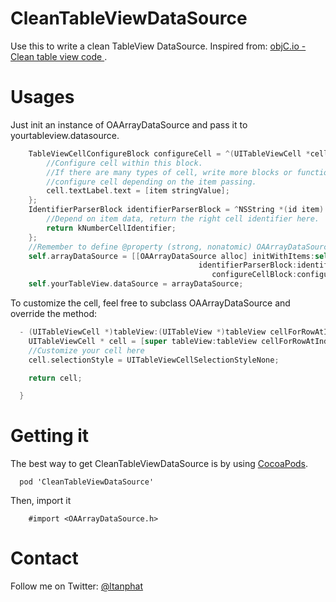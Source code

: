 CleanTableViewDataSource
========================

Use this to write a clean TableView DataSource. Inspired from: [objC.io - Clean table view code ](http://www.objc.io/issue-1/table-views.html).

Usages
======

Just init an instance of OAArrayDataSource and pass it to yourtableview.datasource.
```Objective-C
    TableViewCellConfigureBlock configureCell = ^(UITableViewCell *cell, id item) {
        //Configure cell within this block.
        //If there are many types of cell, write more blocks or functions to 
        //configure cell depending on the item passing.
        cell.textLabel.text = [item stringValue];
    };
    IdentifierParserBlock identifierParserBlock = ^NSString *(id item) {
        //Depend on item data, return the right cell identifier here.
        return kNumberCellIdentifier;
    };
    //Remember to define @property (strong, nonatomic) OAArrayDataSource *arrayDataSource
    self.arrayDataSource = [[OAArrayDataSource alloc] initWithItems:self.numbers
                                          identifierParserBlock:identifierParserBlock
                                             configureCellBlock:configureCell];
    self.yourTableView.dataSource = arrayDataSource;
```
To customize the cell, feel free to subclass OAArrayDataSource and override the method: 
```Objective-C
  - (UITableViewCell *)tableView:(UITableView *)tableView cellForRowAtIndexPath:(NSIndexPath *)indexPath {
    UITableViewCell * cell = [super tableView:tableView cellForRowAtIndexPath:indexPath];
    //Customize your cell here
    cell.selectionStyle = UITableViewCellSelectionStyleNone;

    return cell;

  }
```

Getting it
==========

The best way to get CleanTableViewDataSource is by using [CocoaPods](https://github.com/cocoapods/cocoapods).
```
  pod 'CleanTableViewDataSource'
```
Then, import it

```
    #import <OAArrayDataSource.h>
```

Contact
=======

Follow me on Twitter: [@ltanphat](https://twitter.com/ltanphat)
